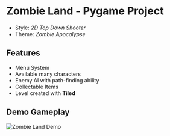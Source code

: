 # Zombie Land - Pygame Project

- Style: _2D Top Down Shooter_
- Theme: _Zombie Apocalypse_

## Features

- Menu System
- Available many characters
- Enemy AI with path-finding ability
- Collectable Items
- Level created with **Tiled**

## Demo Gameplay

![Zombie Land Demo](https://github.com/IndieCoderMM/git-cloud/gifs/zshooter_demo.gif)

